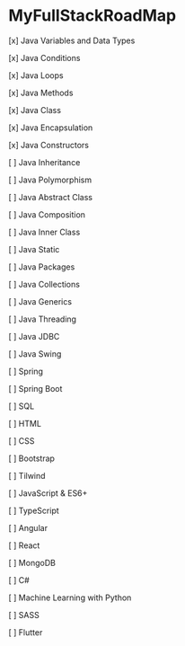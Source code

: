 # MyFullStackRoadMap

[x] Java Variables and Data Types <p>
[x] Java Conditions <p>
[x] Java Loops <p>
[x] Java Methods <p>
[x] Java Class <p>
[x] Java Encapsulation <p>
[x] Java Constructors <p>
[ ] Java Inheritance <p>
[ ] Java Polymorphism <p>
[ ] Java Abstract Class <p>
[ ] Java Composition <p>
[ ] Java Inner Class <p>
[ ] Java Static <p>
[ ] Java Packages <p>
[ ] Java Collections <p>
[ ] Java Generics <p>
[ ] Java Threading <p>
[ ] Java JDBC <p>
[ ] Java Swing <p>
[ ] Spring  <p>
[ ] Spring Boot <p>
[ ] SQL <p>
[ ] HTML <p>
[ ] CSS <p>
[ ] Bootstrap <p>
[ ] Tilwind <p>
[ ] JavaScript & ES6+ <p>
[ ] TypeScript <p>
[ ] Angular <p>
[ ] React <p>
[ ] MongoDB <p>
[ ] C# <p>
[ ] Machine Learning with Python <p>
[ ] SASS <p>
[ ] Flutter <p>
